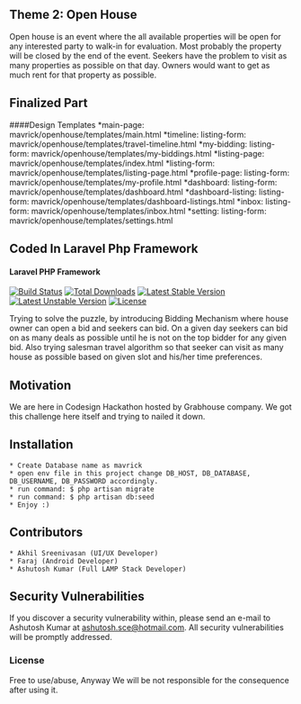 ## Theme 2: Open House

Open house is an event where the all available properties will be open for any interested party to walk-in for evaluation. Most probably the property will be closed by the end of the event. Seekers have the problem to visit as many properties as possible on that day. Owners would want to get as much rent for that property as possible.

## Finalized Part

####Design Templates
    *main-page: mavrick/openhouse/templates/main.html
    *timeline: listing-form: mavrick/openhouse/templates/travel-timeline.html
    *my-bidding: listing-form: mavrick/openhouse/templates/my-biddings.html
    *listing-page:  mavrick/openhouse/templates/index.html
    *listing-form: mavrick/openhouse/templates/listing-page.html
    *profile-page: listing-form: mavrick/openhouse/templates/my-profile.html
    *dashboard: listing-form: mavrick/openhouse/templates/dashboard.html
    *dashboard-listing: listing-form: mavrick/openhouse/templates/dashboard-listings.html
    *inbox: listing-form: mavrick/openhouse/templates/inbox.html
    *setting: listing-form: mavrick/openhouse/templates/settings.html


## Coded In Laravel Php Framework
#### Laravel PHP Framework

[![Build Status](https://travis-ci.org/laravel/framework.svg)](https://travis-ci.org/laravel/framework)
[![Total Downloads](https://poser.pugx.org/laravel/framework/d/total.svg)](https://packagist.org/packages/laravel/framework)
[![Latest Stable Version](https://poser.pugx.org/laravel/framework/v/stable.svg)](https://packagist.org/packages/laravel/framework)
[![Latest Unstable Version](https://poser.pugx.org/laravel/framework/v/unstable.svg)](https://packagist.org/packages/laravel/framework)
[![License](https://poser.pugx.org/laravel/framework/license.svg)](https://packagist.org/packages/laravel/framework)

Trying to solve the puzzle, by introducing Bidding Mechanism where house owner can open a bid and seekers can bid.
On a given day seekers can bid on as many deals as possible until he is not on the top bidder for any given bid.
 Also trying salesman travel algorithm so that seeker can visit as many house as possible based on given slot and his/her time preferences.

## Motivation

We are here in Codesign Hackathon hosted by Grabhouse company. We got this challenge here itself and trying to nailed it down.

## Installation
    * Create Database name as mavrick
    * open env file in this project change DB_HOST, DB_DATABASE, DB_USERNAME, DB_PASSWORD accordingly.
    * run command: $ php artisan migrate
    * run command: $ php artisan db:seed
    * Enjoy :)

## Contributors
    * Akhil Sreenivasan (UI/UX Developer)
    * Faraj (Android Developer)
    * Ashutosh Kumar (Full LAMP Stack Developer)

## Security Vulnerabilities

If you discover a security vulnerability within, please send an e-mail to Ashutosh Kumar at ashutosh.sce@hotmail.com. All security vulnerabilities will be promptly addressed.

### License

Free to use/abuse, Anyway We will be not responsible for the consequence after using it.

